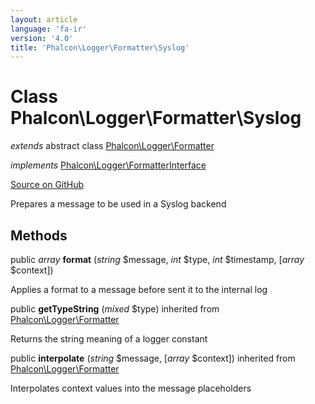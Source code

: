 ```yaml
---
layout: article
language: 'fa-ir'
version: '4.0'
title: 'Phalcon\Logger\Formatter\Syslog'
---
```


# Class **Phalcon\Logger\Formatter\Syslog**

*extends* abstract class [Phalcon\Logger\Formatter](api/Phalcon_Logger_Formatter)

*implements* [Phalcon\Logger\FormatterInterface](api/Phalcon_Logger_FormatterInterface)

<a href="https://github.com/phalcon/cphalcon/tree/v4.0.0/phalcon/logger/formatter/syslog.zep" class="btn btn-default btn-sm">Source on GitHub</a>

Prepares a message to be used in a Syslog backend

## Methods

public *array* **format** (*string* $message, *int* $type, *int* $timestamp, [*array* $context])

Applies a format to a message before sent it to the internal log

public **getTypeString** (*mixed* $type) inherited from [Phalcon\Logger\Formatter](api/Phalcon_Logger_Formatter)

Returns the string meaning of a logger constant

public **interpolate** (*string* $message, [*array* $context]) inherited from [Phalcon\Logger\Formatter](api/Phalcon_Logger_Formatter)

Interpolates context values into the message placeholders